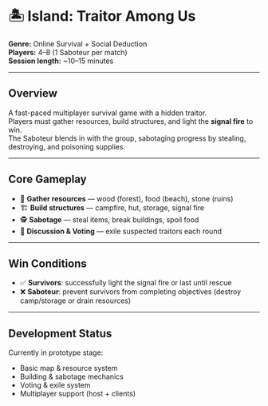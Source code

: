 # 🏝 Island: Traitor Among Us

**Genre:** Online Survival + Social Deduction  
**Players:** 4–8 (1 Saboteur per match)  
**Session length:** ~10–15 minutes  

---

## Overview
A fast-paced multiplayer survival game with a hidden traitor.  
Players must gather resources, build structures, and light the **signal fire** to win.  
The Saboteur blends in with the group, sabotaging progress by stealing, destroying, and poisoning supplies.  

---

## Core Gameplay
- 🌲 **Gather resources** — wood (forest), food (beach), stone (ruins)  
- 🏗 **Build structures** — campfire, hut, storage, signal fire  
- 🕵️ **Sabotage** — steal items, break buildings, spoil food  
- 💬 **Discussion & Voting** — exile suspected traitors each round  

---

## Win Conditions
- ✅ **Survivors**: successfully light the signal fire or last until rescue  
- ❌ **Saboteur**: prevent survivors from completing objectives (destroy camp/storage or drain resources)  

---

## Development Status
Currently in prototype stage:  
- Basic map & resource system  
- Building & sabotage mechanics  
- Voting & exile system  
- Multiplayer support (host + clients)  
